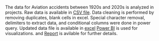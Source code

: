 The data for Aviation accidents between 1920s and 2020s is analyzed in projects. 
Raw data is available in [CSV file](https://github.com/rsgilltc/Aviation-Accidents/edit/main/README.md#:~:text=aviation%2Daccident%2D-,data,-%2D2023%2D05%2D16.csv).
Data cleaning is performed by removing duplicates, blank cells in excel.
Special character removal, delimiters to extract data, and conditional columns were done in power query.
Updated data file is available in [excel](https://github.com/rsgilltc/Aviation-Accidents/edit/main/README.md#:~:text=aviation%2Daccident%2Ddata%2D-,2023,-%2D05%2D16%2DRG%2DFor%20PQ.xlsx)
[Power BI](https://github.com/rsgilltc/Aviation-Accidents/edit/main/README.md#:~:text=Global%20Aircraft-,Accidents,-.pbix) is used for visualizations.
and [Report](https://github.com/rsgilltc/Aviation-Accidents/edit/main/README.md#:~:text=Accidents%20Data%20Analysis-,Report,-.pdf) is avilable for further details.

